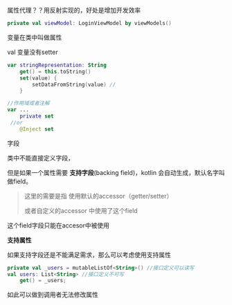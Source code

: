 属性代理？？用反射实现的，好处是增加开发效率

```kotlin
private val viewModel: LoginViewModel by viewModels()
```



变量在类中叫做属性

val 变量没有setter

```kotlin
var stringRepresentation: String
    get() = this.toString()
    set(value) {
        setDataFromString(value) //
    }

//作用域或者注解
var ...
    private set
 //or 
    @Inject set
```



字段

类中不能直接定义字段，

但是如果一个属性需要 **支持字段**(backing field)，kotlin 会自动生成，默认名字叫做field。

> 这里的需要是指 使用默认的accessor（getter/setter）
>
> 或者自定义的accessor 中使用了这个field

这个field字段只能在accesor中被使用



**支持属性**

如果支持字段还是不能满足需求，那么可以考虑使用支持属性

```kotlin
private val _users = mutableListOf<String>() //接口定义可以读写
val users: List<String> //接口定义不可写
    get() = _users;  
```

如此可以做到调用者无法修改属性